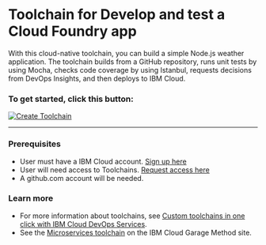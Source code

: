 # Toolchain for Develop and test a Cloud Foundry app

With this cloud-native toolchain, you can build a simple Node.js weather application. The toolchain builds from a GitHub repository, runs unit tests by using Mocha, checks code coverage by using Istanbul, requests decisions from DevOps Insights, and then deploys to IBM Cloud.

### To get started, click this button:
[![Create Toolchain](https://cloud.ibm.com/devops/graphics/create_toolchain_button.png)](https://cloud.ibm.com/devops/setup/deploy/)


---
### Prerequisites

* User must have a IBM Cloud account. [Sign up here](https://cloud.ibm.com/registration/)
* User will need access to Toolchains.  [Request access here](https://cloud.ibm.com/devops/)
* A github.com account will be needed.


### Learn more

* For more information about toolchains, see [Custom toolchains in one click with IBM Cloud DevOps Services](https://developer.ibm.com/devops-services/2016/06/16/open-toolchain-with-ibm-bluemix-devops-services/).
* See the [Microservices toolchain](https://www.ibm.com/devops/method/toolchains/microservices_toolchain) on the IBM Cloud Garage Method site.
